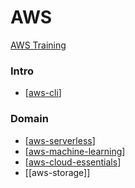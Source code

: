# AWS

[AWS Training](aws.training)

### Intro

- [[aws-cli]]

### Domain

- [[aws-serverless]]
- [[aws-machine-learning]]
- [[aws-cloud-essentials]]
- [[aws-storage]]

[//begin]: # "Autogenerated link references for markdown compatibility"
[aws-cli]: aws-cli "AWS CLI"
[aws-serverless]: aws-serverless "Serverless"
[aws-machine-learning]: aws-machine-learning "Machine Learning"
[aws-cloud-essentials]: aws-cloud-essentials "AWS Cloud Essentials"
[//end]: # "Autogenerated link references"
